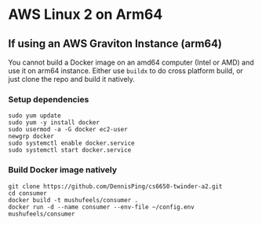 # AWS Linux 2 on Arm64

## If using an AWS Graviton Instance (arm64)

You cannot build a Docker image on an amd64 computer (Intel or AMD) and use it on arm64 instance. Either use `buildx` to do cross platform build, or just clone the repo and build it natively.

### Setup dependencies
```
sudo yum update
sudo yum -y install docker
sudo usermod -a -G docker ec2-user
newgrp docker
sudo systemctl enable docker.service
sudo systemctl start docker.service
```

### Build Docker image natively
```
git clone https://github.com/DennisPing/cs6650-twinder-a2.git
cd consumer
docker build -t mushufeels/consumer .
docker run -d --name consumer --env-file ~/config.env mushufeels/consumer
```